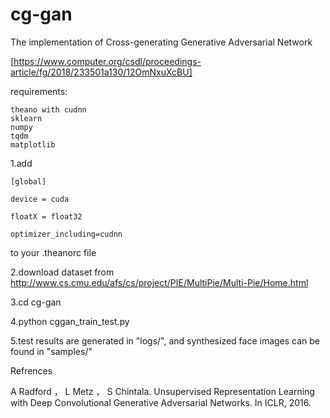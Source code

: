 # cg-gan
The implementation of Cross-generating Generative Adversarial Network

[https://www.computer.org/csdl/proceedings-article/fg/2018/233501a130/12OmNxuXcBU]

requirements:

    theano with cudnn
    sklearn
    numpy
    tqdm
    matplotlib
    
1.add

    [global]
    
    device = cuda
    
    floatX = float32
    
    optimizer_including=cudnn
  
  to your .theanorc file

2.download dataset from http://www.cs.cmu.edu/afs/cs/project/PIE/MultiPie/Multi-Pie/Home.html 

3.cd cg-gan 

4.python cggan_train_test.py

5.test results are generated in "logs/", and synthesized face images can be found in "samples/" 

Refrences

A Radford ， L Metz ， S Chintala. 
Unsupervised Representation Learning with Deep Convolutional Generative Adversarial Networks. In ICLR, 2016. 
